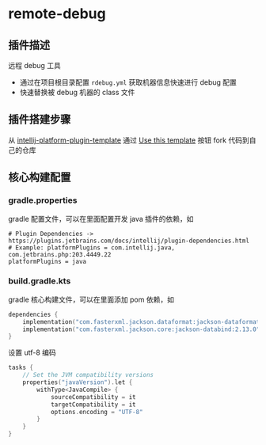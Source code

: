 # remote-debug

## 插件描述

<!-- Plugin description -->

远程 debug 工具

- 通过在项目根目录配置 `rdebug.yml` 获取机器信息快速进行 debug 配置
- 快速替换被 debug 机器的 class 文件

<!-- Plugin description end -->

## 插件搭建步骤

从 [intellij-platform-plugin-template](https://github.com/JetBrains/intellij-platform-plugin-template) 通过 [Use this template]() 按钮 fork 代码到自己的仓库

## 核心构建配置

### gradle.properties

gradle 配置文件，可以在里面配置开发 java 插件的依赖，如

```properties
# Plugin Dependencies -> https://plugins.jetbrains.com/docs/intellij/plugin-dependencies.html
# Example: platformPlugins = com.intellij.java, com.jetbrains.php:203.4449.22
platformPlugins = java
```

### build.gradle.kts

gradle 核心构建文件，可以在里面添加 pom 依赖，如

```kotlin
dependencies {
    implementation("com.fasterxml.jackson.dataformat:jackson-dataformat-yaml:2.13.0")
    implementation("com.fasterxml.jackson.core:jackson-databind:2.13.0")
}
```

设置 utf-8 编码

```kotlin
tasks {
    // Set the JVM compatibility versions
    properties("javaVersion").let {
        withType<JavaCompile> {
            sourceCompatibility = it
            targetCompatibility = it
            options.encoding = "UTF-8"
        }
    }
}
```